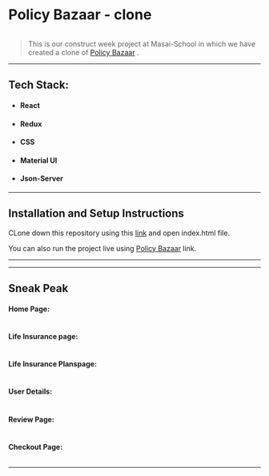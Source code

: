 
# Policy Bazaar - clone

<img src="">

>  This is our construct week project at Masai-School in which we have created a clone of <a href="https://policybazaar.com/">Policy Bazaar</a> . 

<hr>

## Tech Stack:
- #### React
- #### Redux
- #### CSS
- #### Material UI
- #### Json-Server

<hr>

## Installation and Setup Instructions
CLone down this repository using this <a href="">link</a> and open index.html file.

You can also run the project live using <a href="">Policy Bazaar</a> link.

<hr>



<hr>

## Sneak Peak

#### Home Page:
<img src="" />


#### Life Insurance page:
<img src="" />


#### Life Insurance Planspage:
<img src="" />


#### User Details:
<img src="" />

#### Review Page:
<img src = "" />


#### Checkout Page:
<img src="" />




<hr/>

  
